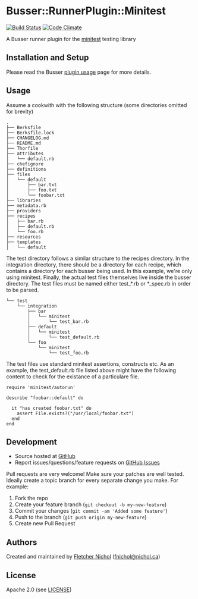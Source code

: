 # <a name="title"></a> Busser::RunnerPlugin::Minitest

[![Build Status](https://travis-ci.org/fnichol/busser-minitest.png?branch=master)](https://travis-ci.org/fnichol/busser-minitest)
[![Code Climate](https://codeclimate.com/github/fnichol/busser-minitest.png)](https://codeclimate.com/github/fnichol/busser-minitest)

A Busser runner plugin for the [minitest][minitest_site] testing library

## <a name="installation"></a> Installation and Setup

Please read the Busser [plugin usage][plugin_usage] page for more details.

## <a name="usage"></a> Usage
Assume a cookwith with the following structure (some directories omitted for
brevity)

```
.
├── Berksfile
├── Berksfile.lock
├── CHANGELOG.md
├── README.md
├── Thorfile
├── attributes
│   └── default.rb
├── chefignore
├── definitions
├── files
│   └── default
│       ├── bar.txt
│       ├── foo.txt
│       └── foobar.txt
├── libraries
├── metadata.rb
├── providers
├── recipes
│   ├── bar.rb
│   ├── default.rb
│   └── foo.rb
├── resources
├── templates
│   └── default
```

The test directory follows a similar structure to the recipes directory.  In the integration directory,
there should be a directory for each recipe, which contains a directory for each busser being used.  In
this example, we're only using minitest.  Finally, the actual test files themselves live inside the busser
directory.  The test files must be named either test_*.rb or *_spec.rb in order to be parsed.

```
└── test
    └── integration
        ├── bar
        │   └── minitest
        │       └── test_bar.rb
        ├── default
        │   └── minitest
        │       └── test_default.rb
        └── foo
            └── minitest
                └── test_foo.rb
```

The test files use standard minitest assertions, constructs etc.  As an example, the test_default.rb file
listed above might have the following content to check for the existance of a particulare file.


```
require 'minitest/autorun'

describe "foobar::default" do

  it "has created foobar.txt" do
    assert File.exists?("/usr/local/foobar.txt")
  end
end
```

## <a name="development"></a> Development

* Source hosted at [GitHub][repo]
* Report issues/questions/feature requests on [GitHub Issues][issues]

Pull requests are very welcome! Make sure your patches are well tested.
Ideally create a topic branch for every separate change you make. For
example:

1. Fork the repo
2. Create your feature branch (`git checkout -b my-new-feature`)
3. Commit your changes (`git commit -am 'Added some feature'`)
4. Push to the branch (`git push origin my-new-feature`)
5. Create new Pull Request

## <a name="authors"></a> Authors

Created and maintained by [Fletcher Nichol][author] (<fnichol@nichol.ca>)

## <a name="license"></a> License

Apache 2.0 (see [LICENSE][license])


[author]:           https://github.com/enter-github-user
[issues]:           https://github.com/enter-github-user/busser-minitest/issues
[license]:          https://github.com/enter-github-user/busser-minitest/blob/master/LICENSE
[repo]:             https://github.com/enter-github-user/busser-minitest
[plugin_usage]:     http://docs.kitchen-ci.org/busser/plugin-usage

[minitest_site]:    https://github.com/seattlerb/minitest
